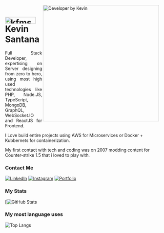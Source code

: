 <img align="right" alt="Developer by Kevin" height="380" src="https://github.com/ZekDtonik/ZekDtonik/assets/24943857/a60789ab-69f4-4885-be66-a88c9538ae3f">

<h1>
  <img src="https://github.com/ZekDtonik/ZekDtonik/assets/24943857/05266333-d165-4ccd-a688-83f0b3c53131" alt='kfms logo' width='100px' height='22px'/>
  <span>Kevin Santana</span>
</h1>

<p align='justify'>
  Full Stack Developer, expertising on Server designing from zero to hero, using most high used technologies like PHP, Node.JS, TypeScript, MongoDB, GraphQL, WebSocket.IO and ReactJS for Frontend.

  I Love build entire projects using AWS for Microservices or Docker + Kubbernets for containerization. 

  My first contact with tech and coding was on 2007 modding content for Counter-strike 1.5 that i loved to play with.
</p>

### Contact Me ###

[![LinkedIn](https://img.shields.io/badge/LinkedIn-0077B5?style=for-the-badge&logo=linkedin&logoColor=white)](https://www.linkedin.com/in/kevin-ferreira-m-santana-2b919b154/)
[![Instagram](https://img.shields.io/badge/-Instagram-%23E4405F?style=for-the-badge&logo=instagram&logoColor=white)](https://www.instagram.com/keu_marks/) 
[![Portfolio](https://img.shields.io/badge/Portfolio-0022ff?style=for-the-badge&logo=todoist&logoColor=white)]([https://seulink.com](https://kevin.redcomet.com.br)) 


### My Stats ###

[![GitHub Stats](https://github-readme-stats-4w7uxpdeb-kevin-santanas-projects-4223389a.vercel.app/api?username=zekdtonik&theme=transparent&bg_color=000&border_color=30A3DC&show_icons=true&icon_color=30A3DC&title_color=E94D5F&text_color=FFF)

### My most language uses ###

![Top Langs](https://github-readme-stats-4w7uxpdeb-kevin-santanas-projects-4223389a.vercel.app/api/top-langs/?username=zekdtonik&bg_color=000&border_color=30A3DC&title_color=E94D5F&text_color=FFF)

<!--
https://github.com/ZekDtonik/ZekDtonik/assets/24943857/88380dbf-0ff3-4864-acd5-a5b00ae2a8bc
**ZekDtonik/ZekDtonik** is a ✨ _special_ ✨ repository because its `README.md` (this file) appears on your GitHub profile.
![GitHub Stats](https://github-readme-stats.vercel.app/api?username=ZekDtonik&show_icons=true&theme=radical&count_private=true)
Here are some ideas to get you started:
![GitHub Stats](https://github-readme-stats.vercel.app/api?username=ZekDtonik&show_icons=true&theme=radical&count_private=true)
- 🔭 I’m currently working on ...
- 🌱 I’m currently learning ...
- 👯 I’m looking to collaborate on ...
- 🤔 I’m looking for help with ...
- 💬 Ask me about ...
- 📫 How to reach me: ...
- 😄 Pronouns: ...
- ⚡ Fun fact: ...
-->
